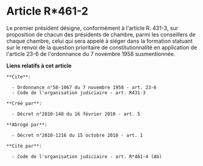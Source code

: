 # Article R*461-2

Le premier président désigne, conformément à l'article R. 431-3, sur proposition de chacun des présidents de chambre, parmi
les conseillers de chaque chambre, celui qui sera appelé à siéger dans la formation statuant sur le renvoi de la question
prioritaire de constitutionnalité en application de l'article 23-6 de l'ordonnance du 7 novembre 1958 susmentionnée.

**Liens relatifs à cet article**

	**Cite**:

	  - Ordonnance n°58-1067 du 7 novembre 1958 - art. 23-6
	  - Code de l'organisation judiciaire - art. R431-3

	**Créé par**:

	  - Décret n°2010-148 du 16 février 2010 - art. 5

	**Abrogé par**:

	  - Décret n°2010-1216 du 15 octobre 2010 - art. 1

	**Cité par**:

	  - Code de l'organisation judiciaire - art. R*461-4 (Ab)
